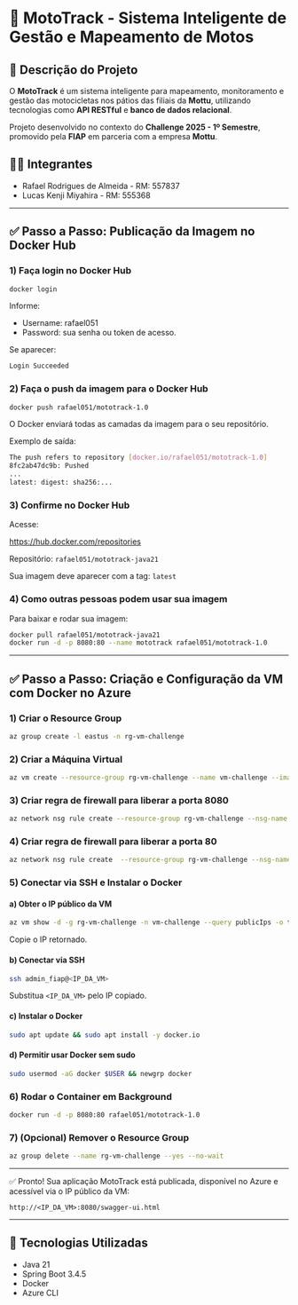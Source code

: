 # 🛵 MotoTrack - Sistema Inteligente de Gestão e Mapeamento de Motos

## 📄 Descrição do Projeto

O **MotoTrack** é um sistema inteligente para mapeamento, monitoramento e gestão das motocicletas nos pátios das filiais da **Mottu**, utilizando tecnologias como **API RESTful** e **banco de dados relacional**.

Projeto desenvolvido no contexto do **Challenge 2025 - 1º Semestre**, promovido pela **FIAP** em parceria com a empresa **Mottu**.

## 👨‍💻 Integrantes

- Rafael Rodrigues de Almeida - RM: 557837
- Lucas Kenji Miyahira - RM: 555368

---

## ✅ Passo a Passo: Publicação da Imagem no Docker Hub

### 1) Faça login no Docker Hub

```bash
docker login
```

Informe:

- Username: rafael051
- Password: sua senha ou token de acesso.

Se aparecer:

```bash
Login Succeeded
```

### 2) Faça o push da imagem para o Docker Hub

```bash
docker push rafael051/mototrack-1.0
```

O Docker enviará todas as camadas da imagem para o seu repositório.

Exemplo de saída:

```bash
The push refers to repository [docker.io/rafael051/mototrack-1.0]
8fc2ab47dc9b: Pushed
...
latest: digest: sha256:...
```

### 3) Confirme no Docker Hub

Acesse:

https://hub.docker.com/repositories

Repositório: `rafael051/mototrack-java21`

Sua imagem deve aparecer com a tag: `latest`

### 4) Como outras pessoas podem usar sua imagem

Para baixar e rodar sua imagem:

```bash
docker pull rafael051/mototrack-java21
docker run -d -p 8080:80 --name mototrack rafael051/mototrack-1.0
```

---

## ✅ Passo a Passo: Criação e Configuração da VM com Docker no Azure

### 1) Criar o Resource Group

```bash
az group create -l eastus -n rg-vm-challenge
```

### 2) Criar a Máquina Virtual

```bash
az vm create --resource-group rg-vm-challenge --name vm-challenge --image Canonical:ubuntu-24_04-lts:minimal:24.04.202505020 --size Standard_B2s --admin-username admin_fiap --admin-password admin_fiap@123
```

### 3) Criar regra de firewall para liberar a porta 8080

```bash
az network nsg rule create --resource-group rg-vm-challenge --nsg-name vm-challengeNSG --name port_8080 --protocol tcp --priority 1010 --destination-port-range 8080
```

### 4) Criar regra de firewall para liberar a porta 80

```bash
az network nsg rule create  --resource-group rg-vm-challenge --nsg-name vm-challengeNSG--name port_80 --protocol tcp  --priority 1020  --destination-port-range 80
```

### 5) Conectar via SSH e Instalar o Docker

#### a) Obter o IP público da VM

```bash
az vm show -d -g rg-vm-challenge -n vm-challenge --query publicIps -o tsv
```

Copie o IP retornado.

#### b) Conectar via SSH

```bash
ssh admin_fiap@<IP_DA_VM>
```

Substitua `<IP_DA_VM>` pelo IP copiado.

#### c) Instalar o Docker

```bash
sudo apt update && sudo apt install -y docker.io
```

#### d) Permitir usar Docker sem sudo

```bash
sudo usermod -aG docker $USER && newgrp docker
```

### 6) Rodar o Container em Background

```bash
docker run -d -p 8080:80 rafael051/mototrack-1.0
```

### 7) (Opcional) Remover o Resource Group

```bash
az group delete --name rg-vm-challenge --yes --no-wait
```

---

✅ Pronto! Sua aplicação MotoTrack está publicada, disponível no Azure e acessível via o IP público da VM:

```
http://<IP_DA_VM>:8080/swagger-ui.html
```

---

## 🚀 Tecnologias Utilizadas

- Java 21
- Spring Boot 3.4.5
- Docker
- Azure CLI
